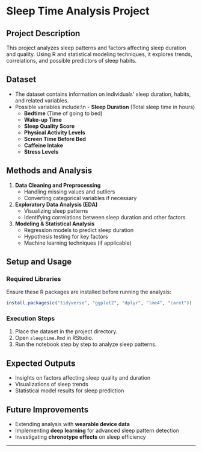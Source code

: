 # **Sleep Time Analysis Project**  

## **Project Description**  
This project analyzes sleep patterns and factors affecting sleep duration and quality. Using R and statistical modeling techniques, it explores trends, correlations, and possible predictors of sleep habits.  

## **Dataset**  
- The dataset contains information on individuals' sleep duration, habits, and related variables.  
- Possible variables include:\n  - **Sleep Duration** (Total sleep time in hours)  
  - **Bedtime** (Time of going to bed)  
  - **Wake-up Time**  
  - **Sleep Quality Score**  
  - **Physical Activity Levels**  
  - **Screen Time Before Bed**  
  - **Caffeine Intake**  
  - **Stress Levels**  

## **Methods and Analysis**  
1. **Data Cleaning and Preprocessing**  
   - Handling missing values and outliers  
   - Converting categorical variables if necessary  
2. **Exploratory Data Analysis (EDA)**  
   - Visualizing sleep patterns  
   - Identifying correlations between sleep duration and other factors  
3. **Modeling & Statistical Analysis**  
   - Regression models to predict sleep duration  
   - Hypothesis testing for key factors  
   - Machine learning techniques (if applicable)  

## **Setup and Usage**  
### **Required Libraries**  
Ensure these R packages are installed before running the analysis:  
```r  
install.packages(c("tidyverse", "ggplot2", "dplyr", "lme4", "caret"))  
```  
### **Execution Steps**  
1. Place the dataset in the project directory.  
2. Open `sleeptime.Rmd` in RStudio.  
3. Run the notebook step by step to analyze sleep patterns.  

## **Expected Outputs**  
- Insights on factors affecting sleep quality and duration  
- Visualizations of sleep trends  
- Statistical model results for sleep prediction  

## **Future Improvements**  
- Extending analysis with **wearable device data**  
- Implementing **deep learning** for advanced sleep pattern detection  
- Investigating **chronotype effects** on sleep efficiency  

---
